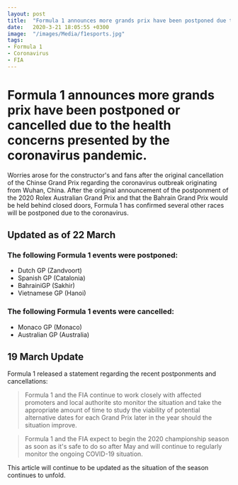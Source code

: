 ```yaml
---
layout: post
title:  "Formula 1 announces more grands prix have been postponed due to coronavirus"
date:   2020-3-21 18:05:55 +0300
image:  "/images/Media/f1esports.jpg"
tags:   
- Formula 1
- Coronavirus
- FIA
---
```


# Formula 1 announces more grands prix have been postponed or cancelled due to the health concerns presented by the coronavirus pandemic.

Worries arose for the constructor's and fans after the original cancellation of the Chinse Grand Prix regarding the coronavirus outbreak
originating from Wuhan, China. After the original announcement of the postponment of the 2020 Rolex Australian Grand Prix and that the Bahrain Grand Prix would be held behind closed doors,
Formula 1 has confirmed several other races will be postponed due to the coronavirus.


## Updated as of 22 March

### The following Formula 1 events were postponed:
- Dutch GP (Zandvoort)
- Spanish GP (Catalonia)
- BahrainiGP (Sakhir)
- Vietnamese GP (Hanoi)

### The following Formula 1 events were cancelled:
- Monaco GP (Monaco)
- Australian GP (Australia)

## 19 March Update

Formula 1 released a statement regarding the recent postponments and cancellations:
> Formula 1 and the FIA continue to work closely with affected promoters and local authorite sto monitor the situation and take the appropriate amount of time to study the viability of potential alternative dates for each Grand Prix later in the year should the situation improve.

> Formula 1 and the FIA expect to begin the 2020 championship season as soon as it's safe to do so after May and will continue to regularly monitor the ongoing COVID-19 situation.



This article will continue to be updated as the situation of the season continues to unfold.
